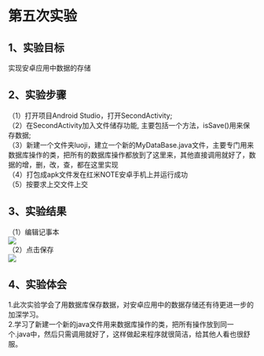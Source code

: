 # 第五次实验
## 1、实验目标
实现安卓应用中数据的存储

## 2、实验步骤
（1）打开项目Android Studio，打开SecondActivity;<br>
（2）在SecondActivity加入文件储存功能, 主要包括一个方法，isSave()用来保存数据;<br>
（3）新建一个文件夹luoji，建立一个新的MyDataBase.java文件，主要专门用来数据库操作的类，把所有的数据库操作都放到了这里来，其他直接调用就好了，数据的增，删，改，查，都在这里实现<br>
（4）打包成apk文件发在红米NOTE安卓手机上并运行成功<br>
（5）按要求上交文件上交<br>

## 3、实验结果
（1）编辑记事本<br>
![](https://github.com/LJJ995/android-labs-2018/blob/master/Soft1606070302235/%E7%AC%AC%E4%BA%94%E6%AC%A1%E8%AF%95%E9%AA%8C%E6%88%AA%E5%9B%BE%EF%BC%881%EF%BC%89.png)<br>
（2）点击保存<br>
![](https://github.com/LJJ995/android-labs-2018/blob/master/Soft1606070302235/%E7%AC%AC%E4%BA%94%E6%AC%A1%E8%AF%95%E9%AA%8C%E6%88%AA%E5%9B%BE%EF%BC%882%EF%BC%89.png)<br>

## 4、实验体会
1.此次实验学会了用数据库保存数据，对安卓应用中的数据存储还有待更进一步的加深学习。<br>
2.学习了新建一个新的java文件用来数据库操作的类，把所有操作放到同一个.java中，然后只需调用就好了，这样做起来程序就很简洁，给其他人看也很舒服。<br>
